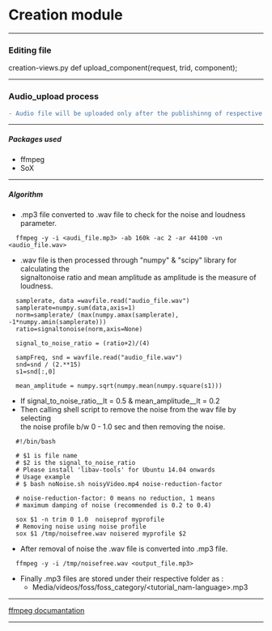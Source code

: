 # Creation module
---

### Editing file

creation-views.py  def upload_component(request, trid, component);

---

### Audio_upload process  
```diff
- Audio file will be uploaded only after the publishinng of respective English tutorial
```
---

##### Packages used

* ffmpeg
* SoX

---

##### Algorithm

* .mp3 file converted to .wav file to check for the noise and loudness parameter.  
```
  ffmpeg -y -i <audi_file.mp3> -ab 160k -ac 2 -ar 44100 -vn <audio_file.wav>
```
* .wav file is then processed through "numpy" & "scipy" library for calculating the  
signaltonoise ratio and mean amplitude as amplitude is the measure of loudness.  
```
  samplerate, data =wavfile.read("audio_file.wav")
  samplerate=numpy.sum(data,axis=1)
  norm=samplerate/ (max(numpy.amax(samplerate), -1*numpy.amin(samplerate)))
  ratio=signaltonoise(norm,axis=None)

  signal_to_noise_ratio = (ratio+2)/(4)

  sampFreq, snd = wavfile.read("audio_file.wav")
  snd=snd / (2.**15)
  s1=snd[:,0]

  mean_amplitude = numpy.sqrt(numpy.mean(numpy.square(s1)))
```
* If signal_to_noise_ratio__lt = 0.5 & mean_amplitude__lt = 0.2
* Then calling shell script to remove the noise from the wav file by selecting  
the noise profile b/w 0 - 1.0 sec and then removing the noise.  
```
  #!/bin/bash

  # $1 is file name
  # $2 is the signal_to_noise_ratio
  # Please install 'libav-tools' for Ubuntu 14.04 onwards
  # Usage example
  # $ bash noNoise.sh noisyVideo.mp4 noise-reduction-factor

  # noise-reduction-factor: 0 means no reduction, 1 means 
  # maximum damping of noise (recommended is 0.2 to 0.4)

  sox $1 -n trim 0 1.0  noiseprof myprofile
  # Removing noise using noise profile
  sox $1 /tmp/noisefree.wav noisered myprofile $2
```
* After removal of noise the .wav file is converted into .mp3 file.
```
  ffmpeg -y -i /tmp/noisefree.wav <output_file.mp3>
```
* Finally .mp3 files are stored under their respective folder as :
  * Media/videos/foss/foss_category/<tutorial_nam-language>.mp3

---

[ffmpeg documantation](http://ffmpeg.org/ffmpeg.html)

---
